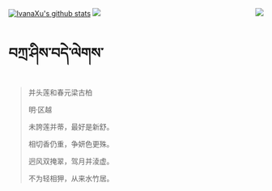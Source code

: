 [![IvanaXu's github stats](https://github-readme-stats.vercel.app/api?username=IvanaXu&show_icons=true&theme=vue-dark)](https://github.com/anuraghazra/github-readme-stats)
<img align="right" src="https://github-readme-stats.vercel.app/api/top-langs/?username=IvanaXu&langs_count=7&theme=graywhite" />
<img src="https://github-readme-stats.vercel.app/api/wakatime?username=IvanaXu&layout=compact&langs_count=6&theme=vue-dark&&custom_title=Programming Times(Jul 29 2021-)" />
# བཀྲ་ཤིས་བདེ་ལེགས་
> 并头莲和春元梁古柏
>
> 明·区越
>
> 未誇莲并蒂，最好是新舒。
> 
> 相切香仍重，争妍色更殊。
> 
> 迥风双掩翠，驾月并淩虚。
> 
> 不为轻相狎，从来水竹居。